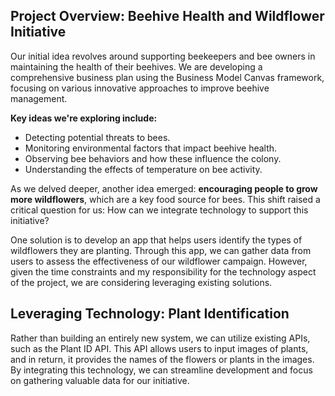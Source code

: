 
## Project Overview: Beehive Health and Wildflower Initiative

Our initial idea revolves around supporting beekeepers and bee owners in maintaining the health of their beehives. We are developing a comprehensive business plan using the Business Model Canvas framework, focusing on various innovative approaches to improve beehive management.

**Key ideas we're exploring include:**

- Detecting potential threats to bees.
- Monitoring environmental factors that impact beehive health.
- Observing bee behaviors and how these influence the colony.
- Understanding the effects of temperature on bee activity.
  
As we delved deeper, another idea emerged: **encouraging people to grow more wildflowers**, which are a key food source for bees. This shift raised a critical question for us: How can we integrate technology to support this initiative?

One solution is to develop an app that helps users identify the types of wildflowers they are planting. Through this app, we can gather data from users to assess the effectiveness of our wildflower campaign. However, given the time constraints and my responsibility for the technology aspect of the project, we are considering leveraging existing solutions.

## Leveraging Technology: Plant Identification
Rather than building an entirely new system, we can utilize existing APIs, such as the Plant ID API. This API allows users to input images of plants, and in return, it provides the names of the flowers or plants in the images. By integrating this technology, we can streamline development and focus on gathering valuable data for our initiative.
